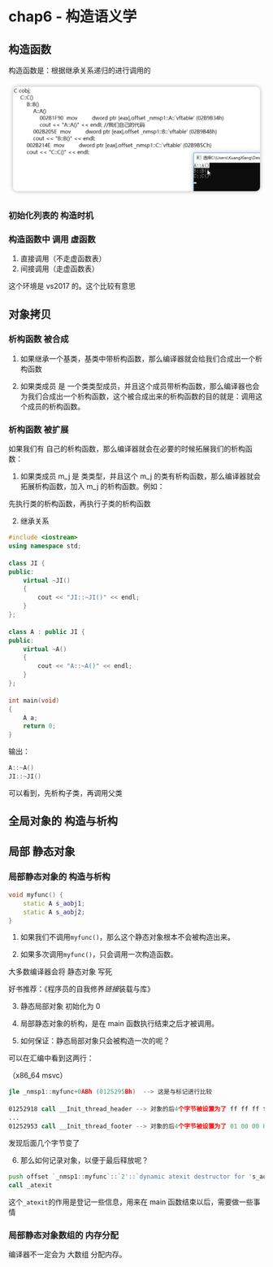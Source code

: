 # chap6 - 构造语义学

## 构造函数

构造函数是：根据继承关系递归的进行调用的

![recurrence](./image/recurrence.png)

### 初始化列表的 构造时机

### 构造函数中 调用 虚函数

1. 直接调用（不走虚函数表）
2. 间接调用（走虚函数表）

这个环境是 vs2017 的。这个比较有意思

## 对象拷贝

### 析构函数 被合成

1. 如果继承一个基类，基类中带析构函数，那么编译器就会给我们合成出一个析构函数

2. 如果类成员 是 一个类类型成员，并且这个成员带析构函数，那么编译器也会为我们合成出一个析构函数，这个被合成出来的析构函数的目的就是：调用这个成员的析构函数。

### 析构函数 被扩展

如果我们有 自己的析构函数，那么编译器就会在必要的时候拓展我们的析构函数：

1. 如果类成员 m_j 是 类类型，并且这个 m_j 的类有析构函数，那么编译器就会拓展析构函数，加入 m_j 的析构函数。例如：

先执行类的析构函数，再执行子类的析构函数

2. 继承关系

```cpp
#include <iostream>
using namespace std;

class JI {
public:
    virtual ~JI()
    {
        cout << "JI::~JI()" << endl;
    }
};

class A : public JI {
public:
    virtual ~A()
    {
        cout << "A::~A()" << endl;
    }
};

int main(void)
{
    A a;
    return 0;
}
```

输出：

```cpp
A::~A()
JI::~JI()
```

可以看到，先析构子类，再调用父类

## 全局对象的 构造与析构

## 局部 静态对象

### 局部静态对象的 构造与析构

```cpp
void myfunc() {
    static A s_aobj1;
    static A s_aobj2;
}
```

1. 如果我们不调用`myfunc()`，那么这个静态对象根本不会被构造出来。

2. 如果多次调用`myfunc()`，只会调用一次构造函数。

大多数编译器会将 静态对象 写死

好书推荐：《程序员的自我修养*链接*装载与库》

3. 静态局部对象 初始化为 0

4. 局部静态对象的析构，是在 main 函数执行结束之后才被调用。

5. 如何保证：静态局部对象只会被构造一次的呢？

可以在汇编中看到这两行：

（x86_64 msvc）

```asm
jle _nmsp1::myfunc+0ABh (0125295Bh)  --> 这是与标记进行比较

01252918 call __Init_thread_header --> 对象的后4个字节被设置为了 ff ff ff ff
...
01252953 call __Init_thread_footer --> 对象的后4个字节被设置为了 01 00 00 80
```

发现后面几个字节变了

6. 那么如何记录对象，以便于最后释放呢？

```asm
push offset `_nmsp1::myfunc`::`2'::`dynamic atexit destructor for 's_aobj1'' (01258EA0h)
call _atexit
```

这个`_atexit`的作用是登记一些信息，用来在 main 函数结束以后，需要做一些事情

### 局部静态对象数组的 内存分配

编译器不一定会为 大数组 分配内存。
